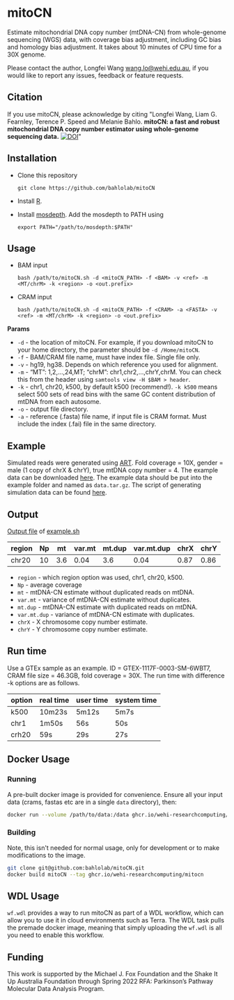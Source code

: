 # mitoCN

Estimate mitochondrial DNA copy number (mtDNA-CN) from whole-genome sequencing (WGS) data, with coverage bias adjustment, including GC bias and homology bias adjustment. It takes about 10 minutes of CPU time for a 30X genome. 

Please contact the author, Longfei Wang <wang.lo@wehi.edu.au>, if you would like to report any issues, feedback or feature requests.

## Citation
If you use mitoCN, please acknowledge by citing 
"Longfei Wang, Liam G. Fearnley, Terence P. Speed and Melanie Bahlo. **mitoCN: a fast and robust mitochondrial DNA copy number estimator using whole-genome sequencing data.** [![DOI](https://zenodo.org/badge/621654308.svg)](https://zenodo.org/badge/latestdoi/621654308)"

## Installation
* Clone this repository
    ```
    git clone https://github.com/bahlolab/mitoCN
    ```
    
* Install [R](https://www.r-project.org/).

* Install [mosdepth](https://github.com/brentp/mosdepth). Add the mosdepth to PATH using 
    ```
    export PATH="/path/to/mosdepth:$PATH"
    ```


## Usage
* BAM input
    ```
    bash /path/to/mitoCN.sh -d <mitoCN_PATH> -f <BAM> -v <ref> -m <MT/chrM> -k <region> -o <out.prefix>
    ```
* CRAM input
    ```
    bash /path/to/mitoCN.sh -d <mitoCN_PATH> -f <CRAM> -a <FASTA> -v <ref> -m <MT/chrM> -k <region> -o <out.prefix>
    ```


**Params**  
* `-d` - the location of mitoCN. For example, if you download mitoCN to your home directory, the parameter should be `-d /Home/mitoCN`.
* `-f` - BAM/CRAM file name, must have index file. Single file only.
* `-v` - hg19, hg38. Depends on which reference you used for alignment.
* `-m` - “MT”: 1,2,…,24,MT; “chrM”: chr1,chr2,…,chrY,chrM. You can check this from the header using `samtools view -H $BAM > header`.
* `-k` - chr1, chr20, k500, by default k500 (recommend!). `-k k500` means select 500 sets of read bins with the same GC content distribution of mtDNA from each autosome. 
* `-o` - output file directory.
* `-a` - reference (.fasta) file name, if input file is CRAM format. Must include the index (.fai) file in the same directory.


## Example
Simulated reads were generated using [ART](https://www.niehs.nih.gov/research/resources/software/biostatistics/art/index.cfm).
Fold coverage = 10X, gender = male (1 copy of chrX & chrY), true mtDNA copy number = 4. The example data can be downloaded [here](https://zenodo.org/record/7964357). The example data should be put into the example folder and named as `data.tar.gz`.
The script of generating simulation data can be found [here](https://github.com/bahlolab/mitoCN/blob/main/example/reads_sim.sh).

## Output
[Output file](https://github.com/bahlolab/mitoCN/blob/main/example/sample/sample_chr20.mitoCN.txt) of [example.sh](https://github.com/bahlolab/mitoCN/blob/main/example/example.sh)

region | Np | mt | var.mt | mt.dup | var.mt.dup | chrX | chrY
--- | --- | --- | --- |--- |--- |--- |---
chr20 | 10 | 3.6 | 0.04 | 3.6 | 0.04 | 0.87 | 0.86

* `region` - which region option was used, chr1, chr20, k500.
* `Np` - average coverage 
* `mt` - mtDNA-CN estimate without duplicated reads on mtDNA.
* `var.mt` - variance of mtDNA-CN estimate without duplicates.
* `mt.dup` - mtDNA-CN estimate with duplicated reads on mtDNA.
* `var.mt.dup` - variance of mtDNA-CN estimate with duplicates.
* `chrX` - X chromosome copy number estimate.
* `chrY` - Y chromosome copy number estimate.

## Run time
Use a GTEx sample as an example. ID = GTEX-1117F-0003-SM-6WBT7, CRAM file size = 46.3GB, fold coverage = 30X. The run time with difference -k options are as follows.

option | real time | user time | system time
--- | --- | --- | ---
k500 | 10m23s | 5m12s | 5m7s
chr1 | 1m50s | 56s | 50s
crh20 | 59s | 29s | 27s

## Docker Usage

### Running
A pre-built docker image is provided for convenience.
Ensure all your input data (crams, fastas etc are in a single `data` directory), then:
```bash
docker run --volume /path/to/data:/data ghcr.io/wehi-researchcomputing/mitocn -f /data/sample.cram -a /data/reference.fa -v hg38 -m chrM -k k500 -o /tmp/out
```

### Building 
Note, this isn't needed for normal usage, only for development or to make modifications to the image.
```bash
git clone git@github.com:bahlolab/mitoCN.git
docker build mitoCN --tag ghcr.io/wehi-researchcomputing/mitocn
```

## WDL Usage

`wf.wdl` provides a way to run mitoCN as part of a WDL workflow, which can allow you to use it in cloud environments such as Terra.
The WDL task pulls the premade docker image, meaning that simply uploading the `wf.wdl` is all you need to enable this workflow.

## Funding
This work is supported by the Michael J. Fox Foundation and the Shake It Up Australia Foundation through Spring 2022 RFA: Parkinson’s Pathway Molecular Data Analysis Program. 
